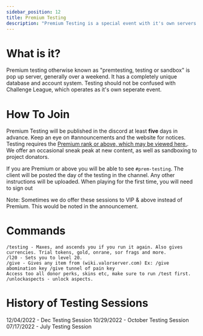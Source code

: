 ```yaml
---
sidebar_position: 12
title: Premium Testing
description: "Premium Testing is a special event with it's own servers. This is a sandboxed enviroment where players create new accounts and experiment."
---
```


# What is it?

Premium testing otherwise known as "premtesting, testing or sandbox" is pop up server, generally over a weekend. It has a completely unique database and account system.
Testing should not be confused with Challenge League, which operates as it's own seperate event. 


# How To Join

Premium Testing will be published in the discord at least **five** days in advance. Keep an eye on #announcements and the website for notices.
Testing requires the [Premium rank or above, which may be viewed here.](https://valorserver.com/). We offer an occasional sneak peak at new content, as well as sandboxing to project donators.

If you are Premium or above you will be able to see `#prem-testing`. The client will be posted the day of the testing in the channel. Any other instructions will be uploaded.
When playing for the first time, you will need to sign out

Note: Sometimes we do offer these sessions to VIP  & above instead of Premium. This would be noted in the announcement.

# Commands

```
/testing - Maxes, and ascends you if you run it again. Also gives currencies. Trial tokens, gold, onrane, sor frags and more.
/l20 - Sets you to level 20.
/give - Gives any item from (wiki.valorserver.com) Ex: /give abomination key /give tunnel of pain key
Access too all donor perks, skins etc, make sure to run /test first.
/unlockaspects - unlock aspects.
```

# History of Testing Sessions

12/04/2022 - Dec Testing Session
10/29/2022 - October Testing Session
07/17/2022 - July Testing Session

